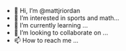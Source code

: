 - 👋 Hi, I’m @mattjriordan
- 👀 I’m interested in sports and math...
- 🌱 I’m currently learning ...
- 💞️ I’m looking to collaborate on ...
- 📫 How to reach me ...

<!---
mattjriordan/mattjriordan is a ✨ special ✨ repository because its `README.md` (this file) appears on your GitHub profile.
You can click the Preview link to take a look at your changes.
--->

